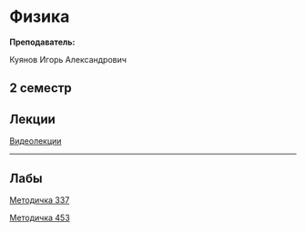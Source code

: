 # Физика

**Преподаватель:**

Куянов Игорь Александрович

## 2 семестр

## Лекции

[Видеолекции](https://m.vk.com/id594767962)

____________________________________________

## Лабы

[Методичка 337](https://github.com/DMN902/SpbGTI/blob/main/File/Physics/337.pdf)

[Методичка 453](https://github.com/DMN902/SpbGTI/blob/main/File/Physics/453.pdf)
